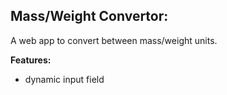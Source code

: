 ## Mass/Weight Convertor:

A web app to convert between mass/weight units.

__Features:__
- dynamic input field